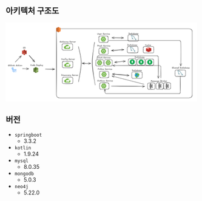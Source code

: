 ## 아키텍처 구조도
![아키텍처](./architecture.png)

## 버전
- `springboot`
  - 3.3.2
- `kotlin`
  - 1.9.24
- `mysql`
  - 8.0.35
- `mongodb`
  - 5.0.3
- `neo4j`
  - 5.22.0